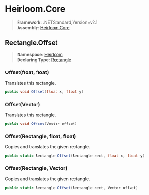 # Heirloom.Core

> **Framework**: .NETStandard,Version=v2.1  
> **Assembly**: [Heirloom.Core][0]  

## Rectangle.Offset

> **Namespace**: [Heirloom][0]  
> **Declaring Type**: [Rectangle][1]  

### Offset(float, float)

Translates this rectangle.

```cs
public void Offset(float x, float y)
```

### Offset(Vector)

Translates this rectangle.

```cs
public void Offset(Vector offset)
```

### Offset(Rectangle, float, float)

Copies and translates the given rectangle.

```cs
public static Rectangle Offset(Rectangle rect, float x, float y)
```

### Offset(Rectangle, Vector)

Copies and translates the given rectangle.

```cs
public static Rectangle Offset(Rectangle rect, Vector offset)
```

[0]: ../../../Heirloom.Core.md
[1]: ../Rectangle.md
